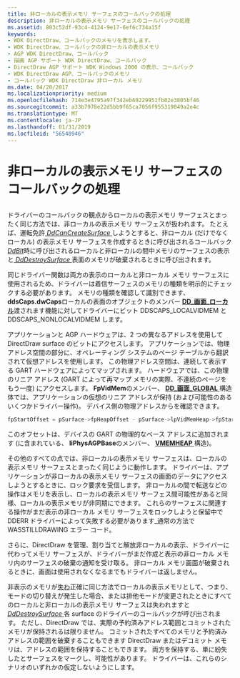 ```yaml
---
title: 非ローカルの表示メモリ サーフェスのコールバックの処理
description: 非ローカルの表示メモリ サーフェスのコールバックの処理
ms.assetid: 803c52df-93c4-4124-9e17-6ef6c734a15f
keywords:
- WDK DirectDraw、コールバックのメモリを表示します。
- WDK DirectDraw、コールバックの非ローカルの表示メモリ
- AGP WDK DirectDraw、コールバック
- 描画 AGP サポート WDK DirectDraw、コールバック
- DirectDraw AGP サポート WDK Windows 2000 の表示、コールバック
- WDK DirectDraw AGP、コールバックのメモリ
- コールバック WDK DirectDraw 非ローカル メモリ
ms.date: 04/20/2017
ms.localizationpriority: medium
ms.openlocfilehash: 714e3e4795a97f342eb69229951fb82e3805bf46
ms.sourcegitcommit: a33b7978e22d5bb9f65ca7056f955319049a2e4c
ms.translationtype: MT
ms.contentlocale: ja-JP
ms.lasthandoff: 01/31/2019
ms.locfileid: "56548946"
---
```

# <a name="callback-handling-of-nonlocal-display-memory-surfaces"></a>非ローカルの表示メモリ サーフェスのコールバックの処理


## <span id="ddk_callback_handling_of_nonlocal_display_memory_surfaces_gg"></span><span id="DDK_CALLBACK_HANDLING_OF_NONLOCAL_DISPLAY_MEMORY_SURFACES_GG"></span>


ドライバーのコールバックの観点からローカルの表示メモリ サーフェスとまったく同じ方法では、非ローカルの表示メモリ サーフェスが扱われます。 たとえば、運転免許[ *DdCanCreateSurface* ](https://msdn.microsoft.com/library/windows/hardware/ff549213)しようとすると、非ローカル (だけでなくローカル) の表示メモリ サーフェスを作成するときに呼び出されるコールバック[ *DdBlt*](https://msdn.microsoft.com/library/windows/hardware/ff549205)時に呼び出されるローカルと非ローカルの間中メモリのサーフェスの表示と[ *DdDestroySurface* ](https://msdn.microsoft.com/library/windows/hardware/ff549281)表面のメモリが破棄されるときに呼び出されます。

同じドライバー関数は両方の表示のローカルと非ローカル メモリ サーフェスに使用されるため、ドライバーは着信サーフェスのメモリの種類を明示的にチェックする必要があります。 メモリの種類を確認して識別できます、 **ddsCaps.dwCaps**ローカルの表面のオブジェクトのメンバー [ **DD\_画面\_ローカル**](https://msdn.microsoft.com/library/windows/hardware/ff551733)渡されます機能に対してドライバーにビット DDSCAPS\_LOCALVIDMEM と DDSCAPS\_NONLOCALVIDMEM します。

アプリケーションと AGP ハードウェアは、2 つの異なるアドレスを使用して DirectDraw surface のビットにアクセスします。 アプリケーションでは、物理アドレス空間の部分に、オペレーティング システムのページ テーブルから翻訳されて仮想アドレスを使用します。 この物理アドレス空間は、連続して表示する GART ハードウェアによってマップされます。 ハードウェアでは、この物理のリニア アドレス (GART によって再マップ メモリの実際、不連続のページをもう一度) にアクセスします。 **FpVidMem**のメンバー、 [ **DD\_画面\_GLOBAL** ](https://msdn.microsoft.com/library/windows/hardware/ff551726)構造体では、アプリケーションの仮想のリニア アドレスが保持 (および可能性のあるいくつかドライバー操作)。 デバイス側の物理アドレスからを確認できます。

```cpp
fpStartOffset = pSurface->fpHeapOffset - pSurface->lpVidMemHeap->fpStart;
```

このオフセットは、デバイスの GART の物理的なベース アドレスに追加されます (に含まれている、 **liPhysAGPBase**のメンバー、 [ **VMEMHEAP** ](https://msdn.microsoft.com/library/windows/hardware/ff570561)構造)。

その他のすべての点では、非ローカルの表示メモリ サーフェスは、ローカルの表示メモリ サーフェスとまったく同じように動作します。 ドライバーは、アプリケーションが非ローカルの表示メモリ サーフェスの画面のデータにアクセスしようとするときに、ロック要求を受信します。 非ローカルの間で転送などの操作はメモリを表示し、ローカルの表示メモリ サーフェス間可能性があると同様、ローカルの表示メモリが非同期にできます。 これらのサーフェスに関連する操作がまだ表示の非ローカル メモリ サーフェスをロックしようと保留中で DDERR ドライバーによって失敗する必要があります\_通常の方法で WASSTILLDRAWING エラー コード。

さらに、DirectDraw を管理、割り当てと解放非ローカルの表示、ドライバーに代わってメモリ サーフェスが、ドライバーがまだ作成と表示の非ローカル メモリ内のサーフェスの破棄の通知を受け取る。 非ローカル メモリ画面が破棄されるときに、画面は使用されなくなるまでもドライバーは返しません。

非表示のメモリが[失わ](losing-and-restoring-directdraw-surfaces.md)正確に同じ方法でローカルの表示メモリとして、つまり、モードの切り替えが発生した場合、または排他モードが変更されたときにすべてのローカルと非ローカルの表示メモリ サーフェスは失われますと[ *DdDestroySurface* ](https://msdn.microsoft.com/library/windows/hardware/ff549281)各 surface のドライバーのコールバックが呼び出されます。 ただし、DirectDraw では、実際の予約済みアドレス範囲とコミットされたメモリが保持されるは限りません。 コミットされたすべてのメモリと予約済みアドレスの範囲を破棄することもできます DirectDraw またはデコミット メモリは、アドレスの範囲を保持することもできます。 両方を保持する、単に紛失したとサーフェスをマークし、可能性があります。 ドライバーは、これらのシナリオのいずれかの仮定しないようにします。

 

 





